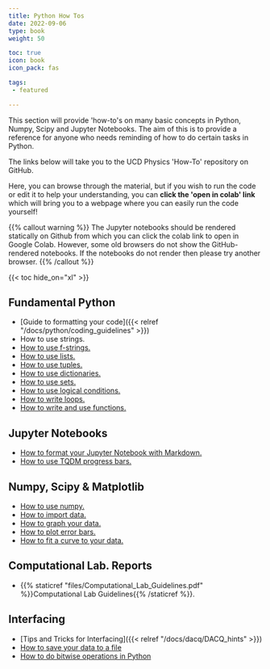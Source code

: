 ```yaml
---
title: Python How Tos
date: 2022-09-06
type: book
weight: 50

toc: true
icon: book
icon_pack: fas

tags:
 - featured

---
```


This section will provide  'how-to's on many basic concepts in Python,
Numpy, Scipy and Jupyter Notebooks. The aim of this is to provide a
reference for anyone who needs reminding of how to do certain tasks in
Python.

The links below will
take you to the UCD Physics 'How-To' repository on GitHub.

Here, you can browse
through the material, but if you wish to run the code or edit it to
help your understanding, you can **click the 'open in colab' link** which
will bring you to a webpage where you can easily run the code
yourself!

{{% callout warning %}} The Jupyter notebooks should be rendered
statically on Github from which you can click the colab link to open
in Google Colab. However, some old browsers do not show the GitHub-rendered
notebooks. If the notebooks do not render then please try another
browser.  {{% /callout %}}

{{< toc hide_on="xl" >}}


## Fundamental Python
- [Guide to formatting your code]({{< relref "/docs/python/coding_guidelines" >}})
- How to use strings.
- [How to use f-strings.](https://github.com/UCD-Physics/Python-HowTos/blob/main/f_strings.ipynb)
- [How to use lists.](https://github.com/UCD-Physics/Python-HowTos/blob/main/Lists.ipynb)
- [How to use tuples.](https://github.com/UCD-Physics/Python-HowTos/blob/main/Tuples.ipynb)
- [How to use dictionaries.](https://github.com/UCD-Physics/Python-HowTos/blob/main/Dictionaries.ipynb)
- [How to use sets.](https://github.com/UCD-Physics/Python-HowTos/blob/main/Sets.ipynb)
- [How to use logical conditions.](https://github.com/UCD-Physics/Python-HowTos/blob/main/Logic.ipynb)
- [How to write loops.](https://github.com/UCD-Physics/Python-HowTos/blob/main/Writing_Loops.ipynb)
- [How to write and use functions.](https://github.com/UCD-Physics/Python-HowTos/blob/main/Functions2.ipynb)



## Jupyter Notebooks
- [How to format your Jupyter Notebook with Markdown.](https://github.com/UCD-Physics/Python-HowTos/blob/main/How_to_use_markdown_cells.ipynb)
- [How to use TQDM progress bars.](https://github.com/UCD-Physics/Python-HowTos/blob/main/tqdm.ipynb)


## Numpy, Scipy & Matplotlib

- [How to use numpy.](https://github.com/UCD-Physics/Python-HowTos/blob/main/Numpy.ipynb)
- [How to import data.](https://github.com/UCD-Physics/Python-HowTos/blob/main/Importing_Data_Numpy.ipynb)
- [How to graph your data.](https://github.com/UCD-Physics/Python-HowTos/blob/main/Matplotlib1.ipynb)
- [How to plot error bars.](https://github.com/UCD-Physics/Python-HowTos/blob/main/Error_Bars.ipynb)
- [How to fit a curve to your data.](https://github.com/UCD-Physics/Python-HowTos/blob/main/Curve_fit.ipynb)


## Computational Lab. Reports
- {{% staticref "files/Computational_Lab_Guidelines.pdf" %}}Computational Lab Guidelines{{% /staticref %}}.


## Interfacing
- [Tips and Tricks for Interfacing]({{< relref "/docs/dacq/DACQ_hints" >}})
- [How to save your data to a file](https://github.com/UCD-Physics/Python-HowTos/blob/main/Saving_Data_Numpy.ipynb)
- [How to do bitwise operations in Python](https://github.com/UCD-Physics/Python-HowTos/blob/main/Bitwise_operations.ipynb)


